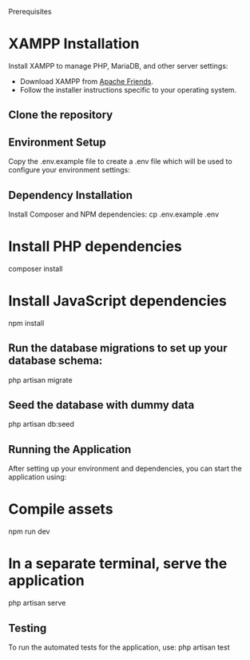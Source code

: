 Prerequisites
# XAMPP Installation
Install XAMPP to manage PHP, MariaDB, and other server settings:
- Download XAMPP from [Apache Friends](https://www.apachefriends.org/index.html).
- Follow the installer instructions specific to your operating system.

## Clone the repository


## Environment Setup
Copy the .env.example file to create a .env file which will be used to configure your environment settings:

## Dependency Installation
Install Composer and NPM dependencies:
cp .env.example .env

# Install PHP dependencies
composer install

# Install JavaScript dependencies
npm install

## Run the database migrations to set up your database schema:
php artisan migrate

## Seed the database with dummy data
php artisan db:seed

## Running the Application
After setting up your environment and dependencies, you can start the application using:

# Compile assets
npm run dev

# In a separate terminal, serve the application
php artisan serve

## Testing
To run the automated tests for the application, use:
php artisan test